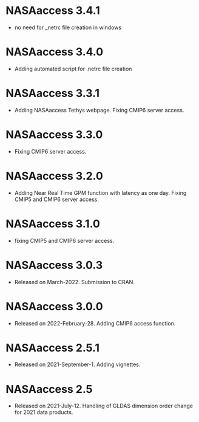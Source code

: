 # NASAaccess 3.4.1

* no need for _netrc file creation in windows

# NASAaccess 3.4.0

* Adding automated script for .netrc file creation

# NASAaccess 3.3.1

* Adding NASAaccess Tethys webpage. Fixing CMIP6 server access.

# NASAaccess 3.3.0

* Fixing CMIP6 server access.

# NASAaccess 3.2.0

* Adding Near Real Time GPM function with latency as one day. Fixing CMIP5 and CMIP6 server access.

# NASAaccess 3.1.0

* fixing CMIP5 and CMIP6 server access.

# NASAaccess 3.0.3

* Released on March-2022. Submission to CRAN.


# NASAaccess 3.0.0

* Released on 2022-February-28. Adding CMIP6 access function.


# NASAaccess 2.5.1

* Released on 2021-September-1. Adding vignettes.


# NASAaccess 2.5

* Released on 2021-July-12. Handling of GLDAS dimension order change for 2021 data products.
